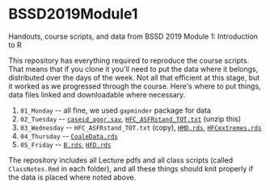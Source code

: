 # BSSD2019Module1
Handouts, course scripts, and data from BSSD 2019 Module 1: Introduction to R

This repository has everything required to reproduce the course scripts. That means that if you clone it you'll need to put the data where it belongs, distributed over the days of the week. Not all that efficient at this stage, but it worked as we progressed through the course. Here's where to put things, data files linked and downloadable where necessary.

1. `01_Monday` -- all fine, we used `gapminder` package for data
2. `02_Tuesday` -- [`caseid_aggr.sav`](https://drive.google.com/open?id=1AibPQP8plaGv0MaRwOJqqOg2LR6wXqK0), [`HFC_ASFRstand_TOT.txt`](https://www.fertilitydata.org/data/HFC/HFC_ASFRstand_TOT.zip) (unzip this)
3. `03_Wednesday` -- `HFC_ASFRstand_TOT.txt` (copy), [`HMD.rds`](https://drive.google.com/file/d/1Rc5Vb14DSglxyZ2xPaVEmEpiSCoKuC), [`HFCextremes.rds`](https://drive.google.com/file/d/1IvAMTM83Hk1VkeVxxKVGdbqDbDGawakO)
4. `04_Thursday` -- [`CoaleData.rds`](https://drive.google.com/file/d/1i5I8xSI9Ec3TnhVJEqqYLJCTOE9-ZmKv)
5. `05_Friday` -- [`B.rds`](https://drive.google.com/file/d/1B5D10GGI2OQD1_6mcRzG_WZQ3Sj6TRpQ), [`HFD.rds`](https://drive.google.com/file/d/1NFbJsXr_UexkodulMJX5F5jAzm1Yn3Kv)

The repository includes all Lecture pdfs and all class scripts (called `ClassNotes.Rmd` in each folder), and all these things should knit properly if the data is placed where noted above.
